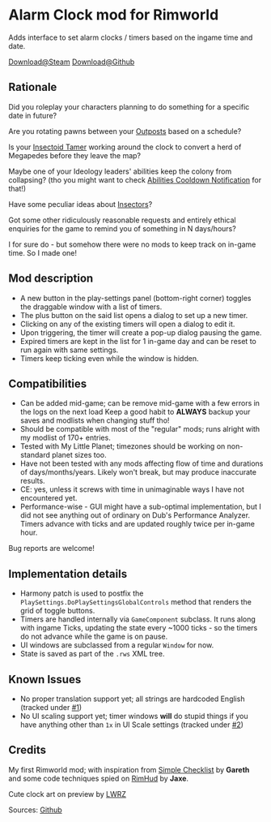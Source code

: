 # Alarm Clock mod for Rimworld

Adds interface to set alarm clocks / timers based on the ingame time and date.

[Download@Steam](/https://steamcommunity.com/sharedfiles/filedetails/?id=3418176587)
[Download@Github](/https://github.com/Artalus/rimworld-alarmclock/releases)


## Rationale

Did you roleplay your characters planning to do something for a specific date in future?

Are you rotating pawns between your [Outposts](https://steamcommunity.com/sharedfiles/filedetails/?id=2688941031) based on a schedule?

Is your [Insectoid Tamer](https://steamcommunity.com/sharedfiles/filedetails/?id=2636329500) working around the clock to convert a herd of Megapedes before they leave the map?

Maybe one of your Ideology leaders' abilities keep the colony from collapsing?
(tho you might want to check [Abilities Cooldown Notification](https://steamcommunity.com/sharedfiles/filedetails/?id=2558672812) for that!)

Have some peculiar ideas about [Insectors](https://steamcommunity.com/sharedfiles/filedetails/?id=3260509684)?

Got some other ridiculously reasonable requests and entirely ethical enquiries for the game to remind you of something in N days/hours?

I for sure do - but somehow there were no mods to keep track on in-game time. So I made one!


## Mod description

- A new button in the play-settings panel (bottom-right corner) toggles the draggable window with a list of timers.
- The plus button on the said list opens a dialog to set up a new timer.
- Clicking on any of the existing timers will open a dialog to edit it.
- Upon triggering, the timer will create a pop-up dialog pausing the game.
- Expired timers are kept in the list for 1 in-game day and can be reset to run again with same settings.
- Timers keep ticking even while the window is hidden.


## Compatibilities

- Can be added mid-game; can be remove mid-game with a few errors in the logs on the next load
Keep a good habit to **ALWAYS** backup your saves and modlists when changing stuff tho!
- Should be compatible with most of the "regular" mods; runs alright with my modlist of 170+ entries.
- Tested with My Little Planet; timezones should be working on non-standard planet sizes too.
- Have not been tested with any mods affecting flow of time and durations of days/months/years.
Likely won't break, but may produce inaccurate results.
- CE: yes, unless it screws with time in unimaginable ways I have not encountered yet.
- Performance-wise - GUI might have a sub-optimal implementation, but I did not see anything out of ordinary on Dub's Performance Analyzer.
Timers advance with ticks and are updated roughly twice per in-game hour.

Bug reports are welcome!


## Implementation details

- Harmony patch is used to postfix the `PlaySettings.DoPlaySettingsGlobalControls` method that renders the grid of toggle buttons.
- Timers are handled internally via `GameComponent` subclass.
It runs along with ingame Ticks, updating the state every ~1000 ticks - so the timers do not advance while the game is on pause.
- UI windows are subclassed from a regular `Window` for now.
- State is saved as part of the `.rws` XML tree.


## Known Issues

- No proper translation support yet; all strings are hardcoded English (tracked under [#1](/issues/1))
- No UI scaling support yet; timer windows **will** do stupid things if you have anything other than `1x` in UI Scale settings (tracked under [#2](/issues/2))


## Credits

My first Rimworld mod; with inspiration from [Simple Checklist](https://github.com/Garethp/rimworld-simple-checklist) by **Gareth** and some code techniques spied on [RimHud](https://github.com/Jaxe-Dev/RimHUD) by **Jaxe**.

Cute clock art on preview by [LWRZ](https://steamcommunity.com/id/170017)

Sources: [Github](https://github.com/Artalus/rimworld-alarmclock)
